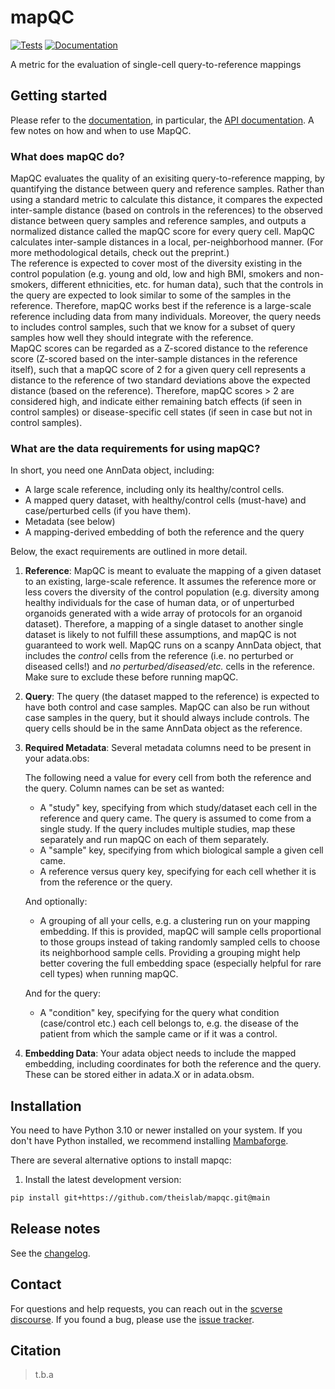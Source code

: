# mapQC

[![Tests][badge-tests]][tests]
[![Documentation][badge-docs]][documentation]

[badge-tests]: https://img.shields.io/github/actions/workflow/status/theislab/mapqc/test.yaml?branch=main
[badge-docs]: https://img.shields.io/readthedocs/mapqc

A metric for the evaluation of single-cell query-to-reference mappings

## Getting started

Please refer to the [documentation][], in particular, the [API documentation][]. A few notes on how and when to use MapQC.

### What does mapQC do?

MapQC evaluates the quality of an exisiting query-to-reference mapping, by quantifying the distance between query and reference samples. Rather than using a standard metric to calculate this distance, it compares the expected inter-sample distance (based on controls in the references) to the observed distance between query samples and reference samples, and outputs a normalized distance called the mapQC score for every query cell. MapQC calculates inter-sample distances in a local, per-neighborhood manner. (For more methodological details, check out the preprint.) <br>
The reference is expected to cover most of the diversity existing in the control population (e.g. young and old, low and high BMI, smokers and non-smokers, different ethnicities, etc. for human data), such that the controls in the query are expected to look similar to some of the samples in the reference. Therefore, mapQC works best if the reference is a large-scale reference including data from many individuals. Moreover, the query needs to includes control samples, such that we know for a subset of query samples how well they should integrate with the reference.<br>
MapQC scores can be regarded as a Z-scored distance to the reference score (Z-scored based on the inter-sample distances in the reference itself), such that a mapQC score of 2 for a given query cell represents a distance to the reference of two standard deviations above the expected distance (based on the reference). Therefore, mapQC scores > 2 are considered high, and indicate either remaining batch effects (if seen in control samples) or disease-specific cell states (if seen in case but not in control samples).

### What are the data requirements for using mapQC?

In short, you need one AnnData object, including:
- A large scale reference, including only its healthy/control cells.
- A mapped query dataset, with healthy/control cells (must-have) and case/perturbed cells (if you have them).
- Metadata (see below)
- A mapping-derived embedding of both the reference and the query

Below, the exact requirements are outlined in more detail.

1. **Reference**: MapQC is meant to evaluate the mapping of a given dataset to an existing, large-scale reference. It assumes the reference more or less covers the diversity of the control population (e.g. diversity among healthy individuals for the case of human data, or of unperturbed organoids generated with a wide array of protocols for an organoid dataset). Therefore, a mapping of a single dataset to another single dataset is likely to not fulfill these assumptions, and mapQC is not guaranteed to work well. MapQC runs on a scanpy AnnData object, that includes the *control* cells from the reference (i.e. no perturbed or diseased cells!) and *no perturbed/diseased/etc.* cells in the reference. Make sure to exclude these before running mapQC.

2. **Query**: The query (the dataset mapped to the reference) is expected to have both control and case samples. MapQC can also be run without case samples in the query, but it should always include controls. The query cells should be in the same AnnData object as the reference.

3. **Required Metadata**: Several metadata columns need to be present in your adata.obs:

   The following need a value for every cell from both the reference and the query. Column names can be set as wanted:
   - A "study" key, specifying from which study/dataset each cell in the reference and query came. The query is assumed to come from a single study. If the query includes multiple studies, map these separately and run mapQC on each of them separately.
   - A "sample" key, specifying from which biological sample a given cell came.
   - A reference versus query key, specifying for each cell whether it is from the reference or the query.

   And optionally:
   - A grouping of all your cells, e.g. a clustering run on your mapping embedding. If this is provided, mapQC will sample cells proportional to those groups instead of taking randomly sampled cells to choose its neighborhood sample cells. Providing a grouping might help better covering the full embedding space (especially helpful for rare cell types) when running mapQC.

   And for the query:
   - A "condition" key, specifying for the query what condition (case/control etc.) each cell belongs to, e.g. the disease of the patient from which the sample came or if it was a control.

4. **Embedding Data**: Your adata object needs to include the mapped embedding, including coordinates for both the reference and the query. These can be stored either in adata.X or in adata.obsm.

## Installation

You need to have Python 3.10 or newer installed on your system.
If you don't have Python installed, we recommend installing [Mambaforge][].

There are several alternative options to install mapqc:

<!--
1) Install the latest release of `mapqc` from [PyPI][]:

```bash
pip install mapqc
```
-->

1. Install the latest development version:

```bash
pip install git+https://github.com/theislab/mapqc.git@main
```

## Release notes

See the [changelog][].

## Contact

For questions and help requests, you can reach out in the [scverse discourse][].
If you found a bug, please use the [issue tracker][].

## Citation

> t.b.a

[mambaforge]: https://github.com/conda-forge/miniforge#mambaforge
[scverse discourse]: https://discourse.scverse.org/
[issue tracker]: https://github.com/theislab/mapqc/issues
[tests]: https://github.com/theislab/mapqc/actions/workflows/test.yml
[documentation]: https://mapqc.readthedocs.io
[changelog]: https://mapqc.readthedocs.io/en/latest/changelog.html
[api documentation]: https://mapqc.readthedocs.io/en/latest/api.html
[pypi]: https://pypi.org/project/mapqc
